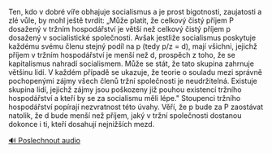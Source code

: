 
Ten, kdo v dobré víře obhajuje socialismus a je prost bigotnosti, zaujatosti a zlé vůle, by mohl ještě tvrdit: „Může platit, že celkový čistý příjem P dosažený v tržním hospodářství je větší než celkový čistý příjem p dosažený v socialistické společnosti. Avšak jestliže socialismus poskytuje každému svému členu stejný podíl na p (tedy p/z = d), mají všichni, jejichž příjem v tržním hospodářství je menší než d, prospěch z toho, že se kapitalismus nahradí socialismem. Může se stát, že tato skupina zahrnuje většinu lidí. V každém případě se ukazuje, že teorie o souladu mezi správně pochopenými zájmy všech členů tržní společnosti je neudržitelná. Existuje skupina lidí, jejichž zájmy jsou poškozeny již pouhou existencí tržního hospodářství a kteří by se za socialismu měli lépe." Stoupenci tržního hospodářství popírají nezvratnost této úvahy. Věří, že p bude za P zaostávat natolik, že d bude menší než příjem, jaký v tržní společnosti dostanou dokonce i ti, kteří dosahují nejnižších mezd.

[🔊 Poslechnout audio](/data/7-paragraphs/audio/chapter_137/para_002-Ten-kdo-v-dobr-ve-obhajuje-socialismus-a-je-pr.mp3)

